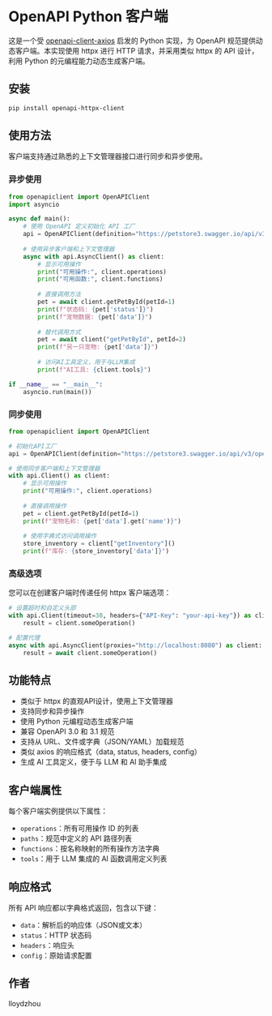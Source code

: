 # OpenAPI Python 客户端

这是一个受 [openapi-client-axios](https://github.com/openapistack/openapi-client-axios) 启发的 Python 实现，为 OpenAPI 规范提供动态客户端。本实现使用 httpx 进行 HTTP 请求，并采用类似 httpx 的 API 设计，利用 Python 的元编程能力动态生成客户端。

## 安装

```bash
pip install openapi-httpx-client
```

## 使用方法

客户端支持通过熟悉的上下文管理器接口进行同步和异步使用。

### 异步使用

```python
from openapiclient import OpenAPIClient
import asyncio

async def main():
    # 使用 OpenAPI 定义初始化 API 工厂
    api = OpenAPIClient(definition="https://petstore3.swagger.io/api/v3/openapi.json")
    
    # 使用异步客户端和上下文管理器
    async with api.AsyncClient() as client:
        # 显示可用操作
        print("可用操作:", client.operations)
        print("可用函数:", client.functions)
        
        # 直接调用方法
        pet = await client.getPetById(petId=1)
        print(f"状态码: {pet['status']}")
        print(f"宠物数据: {pet['data']}")
        
        # 替代调用方式
        pet = await client("getPetById", petId=2)
        print(f"另一只宠物: {pet['data']}")
        
        # 访问AI工具定义，用于与LLM集成
        print(f"AI工具: {client.tools}")

if __name__ == "__main__":
    asyncio.run(main())
```

### 同步使用

```python
from openapiclient import OpenAPIClient

# 初始化API工厂
api = OpenAPIClient(definition="https://petstore3.swagger.io/api/v3/openapi.json")

# 使用同步客户端和上下文管理器
with api.Client() as client:
    # 显示可用操作
    print("可用操作:", client.operations)
    
    # 直接调用操作
    pet = client.getPetById(petId=1)
    print(f"宠物名称: {pet['data'].get('name')}")
    
    # 使用字典式访问调用操作
    store_inventory = client["getInventory"]()
    print(f"库存: {store_inventory['data']}")
```

### 高级选项

您可以在创建客户端时传递任何 httpx 客户端选项：

```python
# 设置超时和自定义头部
with api.Client(timeout=30, headers={"API-Key": "your-api-key"}) as client:
    result = client.someOperation()

# 配置代理
async with api.AsyncClient(proxies="http://localhost:8080") as client:
    result = await client.someOperation()
```

## 功能特点

- 类似于 httpx 的直观API设计，使用上下文管理器
- 支持同步和异步操作
- 使用 Python 元编程动态生成客户端
- 兼容 OpenAPI 3.0 和 3.1 规范
- 支持从 URL、文件或字典（JSON/YAML）加载规范
- 类似 axios 的响应格式（data, status, headers, config）
- 生成 AI 工具定义，便于与 LLM 和 AI 助手集成

## 客户端属性

每个客户端实例提供以下属性：

- `operations`：所有可用操作 ID 的列表
- `paths`：规范中定义的 API 路径列表
- `functions`：按名称映射的所有操作方法字典
- `tools`：用于 LLM 集成的 AI 函数调用定义列表

## 响应格式

所有 API 响应都以字典格式返回，包含以下键：

- `data`：解析后的响应体（JSON或文本）
- `status`：HTTP 状态码
- `headers`：响应头
- `config`：原始请求配置

## 作者
lloydzhou